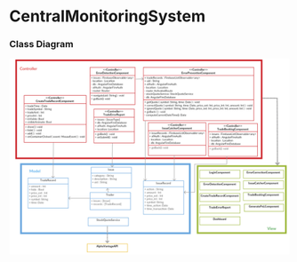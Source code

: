 # CentralMonitoringSystem

### Class Diagram

![alt text](./CentralMonitoringSystemClassDiagram.jpg)
